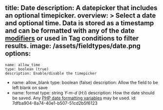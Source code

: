 title: Date
description: A datepicker that includes an optional timepicker.
overview: >
  Select a date and optional time. Data is stored as a timestamp and can be formatted with any of the date [modifiers](/modifiers) or used in Tag conditions to filter results.
image: /assets/fieldtypes/date.png
options:
  -
    name: allow_time
    type: boolean (true)
    description: Enable/disable the timepicker
  -
    name: allow_blank
    type: boolean (false)
    description: Allow the field to be left blank on save
  -
    name: format
    type: string *Y-m-d* (*H:i*)
    description: How the date should be saved. Any [PHP date formatting variables](http://php.net/manual/en/function.date.php) may be used.
id: 7dfba904-8a74-40e1-b507-51cd2b5f6123
